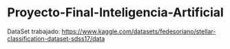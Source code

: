 # Proyecto-Final-Inteligencia-Artificial
DataSet trabajado: https://www.kaggle.com/datasets/fedesoriano/stellar-classification-dataset-sdss17/data
